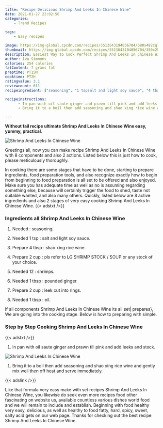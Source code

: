 ```yaml
---
title: "Recipe Delicious Shrimp And Leeks In Chinese Wine"
date: 2021-01-27 23:02:56
categories:
    - Trend Recipes
    
tags:
    - Easy recipes

image: https://img-global.cpcdn.com/recipes/5513643194056704/680x482cq70/shrimp-and-leeks-in-chinese-wine-recipe-main-photo.jpg
thumbnail: https://img-global.cpcdn.com/recipes/5513643194056704/350x250cq70/shrimp-and-leeks-in-chinese-wine-recipe-main-photo.jpg
description: Easiest Way to Cook Perfect Shrimp And Leeks In Chinese Wine with 8 ingredients and 2 stages of easy cooking.
author: Iva Simmons
calories: 254 calories
fatContent: 7 grams fat
preptime: PT15M
cooktime: PT2H
ratingvalue: 3.1
reviewcount: 611
recipeingredient: ["seasoning", "1 tspsalt and light soy sauce", "4 tbspshao xing rice wine", "2 cuppls refer to LG SHRIMP STOCK  SOUP or any stock of your choice", "12shrimps", "1 tbsppounded ginger", "2 cupleek cut into rings", "1 tbspoil"]

recipeinstructions: 
      - In pan with oil saute ginger and prawn till pink and add leeks and stock 
      - Bring it to a boil then add seasoning and shao xing rice wine and gently mix well then off heat and serve immediately

---
```




**Without fail recipe ultimate Shrimp And Leeks In Chinese Wine easy, yummy, practical**. 


![Shrimp And Leeks In Chinese Wine](https://img-global.cpcdn.com/recipes/5513643194056704/680x482cq70/shrimp-and-leeks-in-chinese-wine-recipe-main-photo.jpg "Shrimp And Leeks In Chinese Wine")




Greetings all, now you can make recipe Shrimp And Leeks In Chinese Wine with 8 components and also 2 actions. Listed below this is just how to cook, please meticulously thoroughly.

In cooking there are some stages that have to be done, starting to prepare ingredients, food preparation tools, and also recognize exactly how to begin from beginning to food preparation is all set to be offered and also enjoyed. Make sure you has adequate time as well as no is assuming regarding something else, because will certainly trigger the food to shed, taste not suitable wanted, and also many others. Quickly, listed below are 8 active ingredients and also 2 stages of very easy cooking Shrimp And Leeks In Chinese Wine.
{{< adstxt />}}

### Ingredients all Shrimp And Leeks In Chinese Wine


1. Needed  : seasoning.

1. Needed 1 tsp : salt and light soy sauce.

1. Prepare 4 tbsp : shao xing rice wine.

1. Prepare 2 cup : pls refer to LG SHRIMP STOCK / SOUP or any stock of your choice.

1. Needed 12 : shrimps.

1. Needed 1 tbsp : pounded ginger.

1. Prepare 2 cup : leek cut into rings.

1. Needed 1 tbsp : oil.



If all components Shrimp And Leeks In Chinese Wine its all set| prepares}, We are going into the cooking stage. Below is how to preparing with simple.

### Step by Step Cooking Shrimp And Leeks In Chinese Wine

{{< adstxt />}}


1. In pan with oil saute ginger and prawn till pink and add leeks and stock.



![Shrimp And Leeks In Chinese Wine](https://img-global.cpcdn.com/steps/6272048519184384/160x128cq70/shrimp-and-leeks-in-chinese-wine-recipe-step-1-photo.jpg" "Shrimp And Leeks In Chinese Wine")



1. Bring it to a boil then add seasoning and shao xing rice wine and gently mix well then off heat and serve immediately.





{{< adslink />}}

Like that formula very easy make with set recipes Shrimp And Leeks In Chinese Wine, you likewise do seek even more recipes food other fascinating on website us, available countless various dishes world food and we will remain to include and establish. Beginning with food healthy very easy, delicious, as well as healthy to food fatty, hard, spicy, sweet, salty acid gets on our web page. Thanks for checking out the best recipe Shrimp And Leeks In Chinese Wine.
